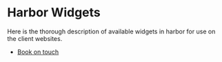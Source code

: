 # Harbor Widgets
Here is the thorough description of available widgets in harbor for use on the client websites.

* [Book on touch](widgets/BookOnTouch.md)
